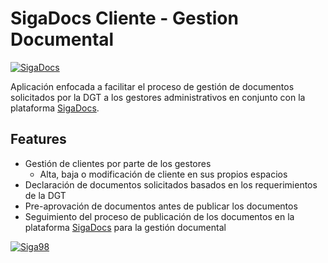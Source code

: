 # SigaDocs Cliente - Gestion Documental

[![SigaDocs](https://sigadocs.com/teams/download/logo/cc92cbb6-7cc6-40a1-be31-a7324bb992ec "SigaDocs")](https://sigadocs.com/accounts/login/)

Aplicación enfocada a facilitar el proceso de gestión de documentos solicitados por la DGT a los gestores administrativos en conjunto con la plataforma [SigaDocs](https://sigadocs.com/accounts/login/).

## Features
- Gestión de clientes por parte de los gestores
  - Alta, baja o modificación de cliente en sus propios espacios
- Declaración de documentos solicitados basados en los requerimientos de la DGT
- Pre-aprovación de documentos antes de publicar los documentos 
- Seguimiento del proceso de publicación de los documentos en la plataforma [SigaDocs](https://sigadocs.com/accounts/login/) para la gestión documental

[![Siga98](https://www.gestores.net/assets/images/logo-siga.png "Siga98")](https://www.gestores.net/)

